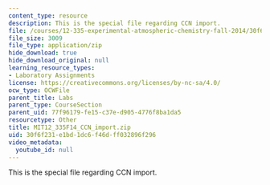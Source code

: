 ```yaml
---
content_type: resource
description: This is the special file regarding CCN import.
file: /courses/12-335-experimental-atmospheric-chemistry-fall-2014/30f6f231e1bd1dc6f46dff032896f296_MIT12_335F14_CCN_import.zip
file_size: 3009
file_type: application/zip
hide_download: true
hide_download_original: null
learning_resource_types:
- Laboratory Assignments
license: https://creativecommons.org/licenses/by-nc-sa/4.0/
ocw_type: OCWFile
parent_title: Labs
parent_type: CourseSection
parent_uid: 77f96179-fe15-c37e-d905-4776f8ba1da5
resourcetype: Other
title: MIT12_335F14_CCN_import.zip
uid: 30f6f231-e1bd-1dc6-f46d-ff032896f296
video_metadata:
  youtube_id: null
---
```

This is the special file regarding CCN import.